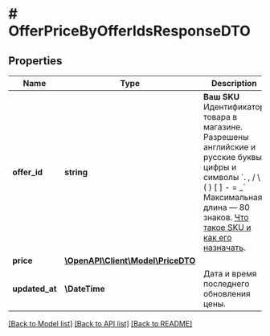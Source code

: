 # # OfferPriceByOfferIdsResponseDTO

## Properties

Name | Type | Description | Notes
------------ | ------------- | ------------- | -------------
**offer_id** | **string** | **Ваш SKU**  Идентификатор товара в магазине. Разрешены английские и русские буквы, цифры и символы &#x60;. , / \\ ( ) [ ] - &#x3D; _&#x60;  Максимальная длина — 80 знаков.  [Что такое SKU и как его назначать](https://yandex.ru/support/marketplace/assortment/add/index.html#fields). | [optional]
**price** | [**\OpenAPI\Client\Model\PriceDTO**](PriceDTO.md) |  | [optional]
**updated_at** | **\DateTime** | Дата и время последнего обновления цены. | [optional]

[[Back to Model list]](../../README.md#models) [[Back to API list]](../../README.md#endpoints) [[Back to README]](../../README.md)
